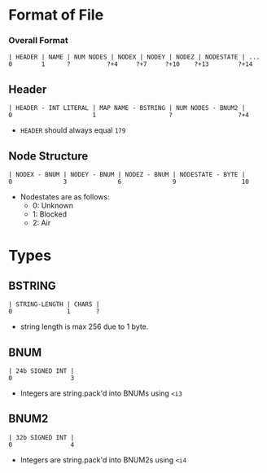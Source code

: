 # Format of File
### Overall Format
```
| HEADER | NAME | NUM NODES | NODEX | NODEY | NODEZ | NODESTATE | ...
0        1      ?          ?+4     ?+7     ?+10    ?+13        ?+14
```

## Header
```
| HEADER - INT LITERAL | MAP NAME - BSTRING | NUM NODES - BNUM2 |
0                      1                    ?                  ?+4
```
* `HEADER` should always equal `179`

## Node Structure
```
| NODEX - BNUM | NODEY - BNUM | NODEZ - BNUM | NODESTATE - BYTE |
0              3              6              9                  10
```
* Nodestates are as follows:
  * 0: Unknown
  * 1: Blocked
  * 2: Air

# Types

## BSTRING
```
| STRING-LENGTH | CHARS |
0               1       ?
```
* string length is max 256 due to 1 byte.

## BNUM
```
| 24b SIGNED INT |
0                3
```
* Integers are string.pack'd into BNUMs using `<i3`

## BNUM2
```
| 32b SIGNED INT |
0                4
```
* Integers are string.pack'd into BNUM2s using `<i4`
